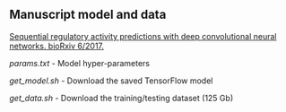 ## Manuscript model and data

[Sequential regulatory activity predictions with deep convolutional neural networks. bioRxiv 6/2017.](https://www.biorxiv.org/content/early/2018/01/08/161851)

*params.txt* - Model hyper-parameters

*get_model.sh* - Download the saved TensorFlow model

*get_data.sh* - Download the training/testing dataset (125 Gb)
